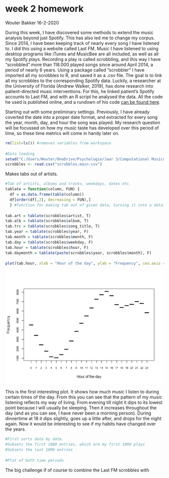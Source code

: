 week 2 homework
================
Wouter Bakker
16-2-2020

During this week, I have discovered some methods to extend the music
analysis beyond just Spotify. This has also led me to change my corpus.
Since 2014, I have been keeping track of nearly every song I have
listened to. I did this using a website called Last FM. Music I have
listened to using desktop programs like iTunes and MusicBee are all
included, as well as all my Spotify plays. Recording a play is called
scrobbling, and this way I have “scrobbled” more than 118.000 played
songs since around April 2014, a period of nearly 6 years. Using a
package called “scrobbler” I have imported all my scrobbles to R, and
saved it as a .csv file. The goal is to link all my scrobbles to the
corresponding Spotify data. Luckily, a researcher at the University of
Florida (Andrew Walker, 2019), has done research into patient-directed
music interventions. For this, he linked patient’s Spotify accounts to
Last FM, and with an R script he analysed the data. All the code he used
is published online, and a rundown of his code [can be found
here](https://andrewlouiswalker.com/2019/12/08/music-listening-history-analysis-through-spotify-last-fm-and-genius-apis-for-music-and-delirium-study-in-pediatric-intensive-care-unit/).

Starting out with some preliminary settings. Previously, I have already
coverted the date into a proper date format, and extracted for every
song the year, month, day, and hour the song was played. My research
question will be focussed on how my music taste has developed over this
period of time, so these time metrics will come in handy later on.

``` r
rm(list=ls()) #removes variables from workspace

#Data loading
setwd("C:/Users/Wouter/OneDrive/Psychologie/Jaar 3/Computational Musicology/Last FM")
scrobbles <- read.csv("scrobbles.main.csv")
```

Makes tabs out of artists.

``` r
#Tab of artists, albums and tracks, weekdays, dates etc.
tablate = function(column, FUN) {
  df = as.data.frame(table(column))
  df[order(df[,2], decreasing = FUN),]
  } #function for making tab out of given data, turning it into a dataframe and sorting it by frequency

tab.art = tablate(scrobbles$artist, T)
tab.alb = tablate(scrobbles$album, T)
tab.trc = tablate(scrobbles$song_title, T)
tab.year = tablate(scrobbles$year, F)
tab.month = tablate(scrobbles$month, F)
tab.day = tablate(scrobbles$weekday, F)
tab.hour = tablate(scrobbles$hour, F)
tab.daymonth = tablate(paste(scrobbles$year, scrobbles$month), F)

plot(tab.hour, xlab = "Hour of the day", ylab = "Frequency", cex.axis = 0.7)
```

![](README_files/figure-gfm/unnamed-chunk-2-1.png)<!-- -->

This is the first interesting plot. It shows how much music I listen to
during certain times of the day. From this you can see that the pattern
of my music listening reflects my way of living. From evening till night
it dips to its lowest point because I will usually be sleeping. Then it
increases throughout the day (and as you can see, I have never been a
morning person). During dinnertime at 18 it dips slightly, goes up a
little after, and drops for the night again. Now it would be interesting
to see if my habits have changed over the years.

``` r
#First sorts data by date. 
#Subsets the first 1000 entries, which are my first 1000 plays 
#Subsets the last 1000 entries

#Plot of both time periods
```

The big challenge if of course to combine the Last FM scrobbles with
